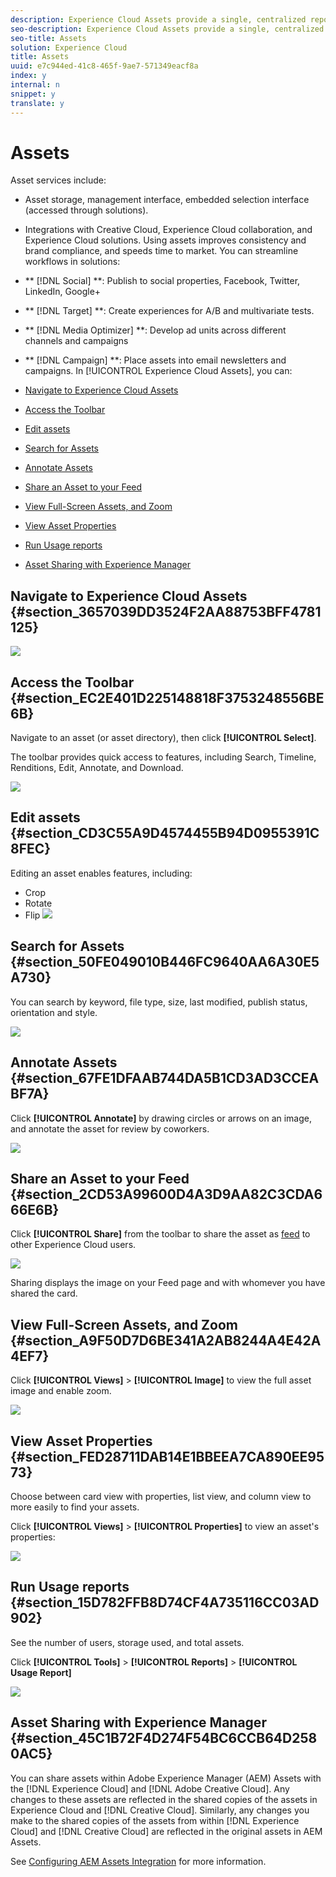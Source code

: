 ```yaml
---
description: Experience Cloud Assets provide a single, centralized repository of marketing-ready assets that you can share across solutions. An asset is a digital document, image, video, or audio (or part thereof) that can have multiple renditions and can have sub-assets (for example, layers in a Photoshop file, slides in a PowerPoint file, pages in a PDF, files in a ZIP).
seo-description: Experience Cloud Assets provide a single, centralized repository of marketing-ready assets that you can share across solutions. An asset is a digital document, image, video, or audio (or part thereof) that can have multiple renditions and can have sub-assets (for example, layers in a Photoshop file, slides in a PowerPoint file, pages in a PDF, files in a ZIP).
seo-title: Assets
solution: Experience Cloud
title: Assets
uuid: e7c944ed-41c8-465f-9ae7-571349eacf8a
index: y
internal: n
snippet: y
translate: y
---
```


# Assets


<!-- asset.xml -->
Asset services include: 

* Asset storage, management interface, embedded selection interface (accessed through solutions).
* Integrations with Creative Cloud, Experience Cloud collaboration, and Experience Cloud solutions.
Using assets improves consistency and brand compliance, and speeds time to market. You can streamline workflows in solutions: 

* ** [!DNL  Social] **: Publish to social properties, Facebook, Twitter, LinkedIn, Google+
* ** [!DNL  Target] **: Create experiences for A/B and multivariate tests.
* ** [!DNL  Media Optimizer] **: Develop ad units across different channels and campaigns
* ** [!DNL  Campaign] **: Place assets into email newsletters and campaigns.
In [!UICONTROL  Experience Cloud Assets], you can: 

* [ Navigate to Experience Cloud Assets ](../experience-cloud-assets/experience-cloud-assets.md#section_3657039DD3524F2AA88753BFF4781125)
* [ Access the Toolbar ](../experience-cloud-assets/experience-cloud-assets.md#section_EC2E401D225148818F3753248556BE6B)
* [ Edit assets ](../experience-cloud-assets/experience-cloud-assets.md#section_CD3C55A9D4574455B94D0955391C8FEC)
* [ Search for Assets ](../experience-cloud-assets/experience-cloud-assets.md#section_50FE049010B446FC9640AA6A30E5A730)
* [ Annotate Assets ](../experience-cloud-assets/experience-cloud-assets.md#section_67FE1DFAAB744DA5B1CD3AD3CCEABF7A)
* [ Share an Asset to your Feed ](../experience-cloud-assets/experience-cloud-assets.md#section_2CD53A99600D4A3D9AA82C3CDA666E6B)
* [ View Full-Screen Assets, and Zoom ](../experience-cloud-assets/experience-cloud-assets.md#section_A9F50D7D6BE341A2AB8244A4E42A4EF7)
* [ View Asset Properties ](../experience-cloud-assets/experience-cloud-assets.md#section_FED28711DAB14E1BBEEA7CA890EE9573)
* [ Run Usage reports ](../experience-cloud-assets/experience-cloud-assets.md#section_15D782FFB8D74CF4A735116CC03AD902)
* [ Asset Sharing with Experience Manager ](../experience-cloud-assets/experience-cloud-assets.md#section_45C1B72F4D274F54BC6CCB64D2580AC5)

## Navigate to Experience Cloud Assets {#section_3657039DD3524F2AA88753BFF4781125}

![](assets/asset-nav.png) 

## Access the Toolbar {#section_EC2E401D225148818F3753248556BE6B}

Navigate to an asset (or asset directory), then click **[!UICONTROL  Select]**. 

The toolbar provides quick access to features, including Search, Timeline, Renditions, Edit, Annotate, and Download. 

![](assets/asset-tools.png) 

<!-- <table id="table_AD8DF6CF96BA49B88B309B780436B099"> 
 <tgroup cols="2"> 
  <colspec colnum="1" colname="col1" colwidth="1.00*" /> 
  <colspec colnum="2" colname="col2" colwidth="6.64*" /> 
  <thead> 
   <tr> 
    <th colname="col1" class="entry"> Element </th> 
    <th colname="col2" class="entry"> Description </th> 
   </tr> 
  </thead> 
  <tbody> 
   <tr> 
    <td colname="col1"> <p>Share </p> </td> 
    <td colname="col2"> <p>Share as a card to the Feed. </p> </td> 
   </tr> 
   <tr> 
    <td colname="col1"> <p>Download </p> </td> 
    <td colname="col2"> <p> </p> </td> 
   </tr> 
   <tr> 
    <td colname="col1"> <p>View Properties </p> </td> 
    <td colname="col2"> <p> </p> </td> 
   </tr> 
   <tr> 
    <td colname="col1"> <p>Edit </p> </td> 
    <td colname="col2"></td> 
   </tr> 
   <tr> 
    <td colname="col1"> <p>Annotate </p> </td> 
    <td colname="col2"> <p>Add shapes and comments to an asset. </p> </td> 
   </tr> 
   <tr> 
    <td colname="col1"> <p>Copy </p> </td> 
    <td colname="col2"> <p> </p> </td> 
   </tr> 
   <tr> 
    <td colname="col1"> <p>Move </p> </td> 
    <td colname="col2"> <p> </p> </td> 
   </tr> 
   <tr> 
    <td colname="col1"> <p>Delete </p> </td> 
    <td colname="col2"></td> 
   </tr> 
  </tbody> 
 </tgroup> 
</table> -->

## Edit assets {#section_CD3C55A9D4574455B94D0955391C8FEC}

Editing an asset enables features, including: 

* Crop
* Rotate
* Flip
![](assets/asset-edit.png) 

## Search for Assets {#section_50FE049010B446FC9640AA6A30E5A730}

You can search by keyword, file type, size, last modified, publish status, orientation and style. 

![](assets/asset-search.png) 

## Annotate Assets {#section_67FE1DFAAB744DA5B1CD3AD3CCEABF7A}

Click **[!UICONTROL  Annotate]** by drawing circles or arrows on an image, and annotate the asset for review by coworkers. 

![](assets/assets-annotate.png) 

## Share an Asset to your Feed {#section_2CD53A99600D4A3D9AA82C3CDA666E6B}

Click **[!UICONTROL  Share]** from the toolbar to share the asset as [ feed](../feed.md#concept_9256B8768A294009A777282DD8719213) to other Experience Cloud users. 

![](assets/assets-share-card.png) 

Sharing displays the image on your Feed page and with whomever you have shared the card. 

## View Full-Screen Assets, and Zoom {#section_A9F50D7D6BE341A2AB8244A4E42A4EF7}

Click **[!UICONTROL  Views]** > **[!UICONTROL  Image]** to view the full asset image and enable zoom. 

![](assets/asset-zoom.png) 

## View Asset Properties {#section_FED28711DAB14E1BBEEA7CA890EE9573}

Choose between card view with properties, list view, and column view to more easily to find your assets. 

Click **[!UICONTROL  Views]** > **[!UICONTROL  Properties]** to view an asset's properties: 

![](assets/asset-properties.png) 

## Run Usage reports {#section_15D782FFB8D74CF4A735116CC03AD902}

See the number of users, storage used, and total assets. 

Click **[!UICONTROL  Tools]** > **[!UICONTROL  Reports]** > **[!UICONTROL  Usage Report]**

![](assets/assets-usage-report.png) 

## Asset Sharing with Experience Manager {#section_45C1B72F4D274F54BC6CCB64D2580AC5}

You can share assets within Adobe Experience Manager (AEM) Assets with the [!DNL  Experience Cloud] and [!DNL  Adobe Creative Cloud]. Any changes to these assets are reflected in the shared copies of the assets in Experience Cloud and [!DNL  Creative Cloud]. Similarly, any changes you make to the shared copies of the assets from within [!DNL  Experience Cloud] and [!DNL  Creative Cloud] are reflected in the original assets in AEM Assets. 

See [ Configuring AEM Assets Integration](https://helpx.adobe.com/experience-manager/6-3/sites/administering/using/configure-assets-cc-integration.html) for more information. 

